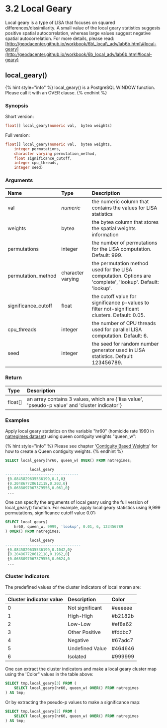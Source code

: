 # 3.2 Local Geary

Local geary is a type of LISA that focuses on squared differences/dissimilarity. A small value of the local geary statistics suggests positive spatial autocorrelation, whereas large values suggest negative spatial autocorrelation. For more details, please read: [http://geodacenter.github.io/workbook/6b\_local\_adv/lab6b.html\#local-geary](http://geodacenter.github.io/workbook/6b_local_adv/lab6b.html#local-geary)

## local\_geary\(\)

{% hint style="info" %}
local\_geary\(\) is a PostgreSQL WINDOW function. Please call it  with an OVER clause.
{% endhint %}

### Synopsis

Short version:

```sql
float[] local_geary(numeric val,  bytea weights)
```

Full version:

```sql
float[] local_geary(numeric val,  bytea weights,
    integer permutations, 
    character varying permutation_method,
    float significance_cutoff, 
    integer cpu_threads, 
    integer seed)
```

### Arguments

| Name | Type | Description |
| :--- | :--- | :--- |
| val | _numeric_ | the numeric column that contains the values for LISA statistics |
| weights | bytea | the bytea column that stores the spatial weights information |
| permutations | integer | the number of permutations for the LISA computation. Default: 999. |
| permutation\_method | character varying | the permutation method used for the LISA computation. Options are 'complete', 'lookup'. Default: 'lookup'. |
| significance\_cutoff | float | the cutoff value for significance p-values to filter not-significant clusters. Default: 0.05. |
| cpu\_threads | integer | the number of CPU threads used for parallel LISA computation. Default: 6. |
| seed | integer | the seed for random number generator used in LISA statistics. Default: 123456789. |

### Return

| Type | Description |
| :--- | :--- |
| float\[\] | an array contains 3 values, which are {'lisa value', 'pseudo-p value' and 'cluster indicator'}  |

### Examples

Apply local geary statistics on the variable "hr60" \(homicide rate 1960 in [natregimes dataset](https://geodacenter.github.io/data-and-lab/natregimes/)\) using queen contiguity weights "queen\_w":

{% hint style="info" %}
Please see chapter '[Contiguity Based Weights](../2.-spatial-weights/2.1-contiguity-based-weights.md)' for how to create a Queen contiguity weights.
{% endhint %}

```sql
SELECT local_geary(hr60, queen_w) OVER() FROM natregimes;

           local_geary           
---------------------------------
 {0.0845829635536199,0.1,0}
 {0.204867720612118,0.203,0}
 {0.0688097067379556,0.061,0}
 ...
```

One can specify the arguments of local geary using the full version of local\_geary\(\) function. For example, apply local geary statistics using 9,999 permutations, significance cutoff value 0.01:

```sql
SELECT local_geary(
    hr60, queen_w, 9999, 'lookup', 0.01, 6, 123456789
) OVER() FROM natregimes;

           local_geary            
----------------------------------
 {0.0845829635536199,0.1042,0}
 {0.204867720612118,0.1962,0}
 {0.0688097067379556,0.0624,0    
 ...
```

### Cluster Indicators

The predefined values of the cluster indicators of local moran are:

| Cluster indicator value | Description | Color |
| :--- | :--- | :--- |
| 0 | Not significant | \#eeeeee |
| 1 | High-High | \#b2182b |
| 2 | Low-Low | \#ef8a62 |
| 3 | Other Positive | \#fddbc7 |
| 4 | Negative | \#67adc7 |
| 5 | Undefined Value | \#464646 |
| 6 | Isolated | \#999999 |

One can extract the cluster indicators and make a local geary cluster map using the 'Color" values in the table above:

```sql
SELECT tmp.local_geary[3] FROM (
    SELECT local_geary(hr60, queen_w) OVER() FROM natregimes
) AS tmp;
```

Or by extracting the pseudo-p values to make a significance map:

```sql
SELECT tmp.local_geary[2] FROM (
    SELECT local_geary(hr60, queen_w) OVER() FROM natregimes
) AS tmp;
```





